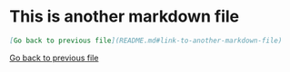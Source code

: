 # This is another markdown file

```md
[Go back to previous file](README.md#link-to-another-markdown-file)
```

[Go back to previous file](README.md#link-to-another-markdown-file)
